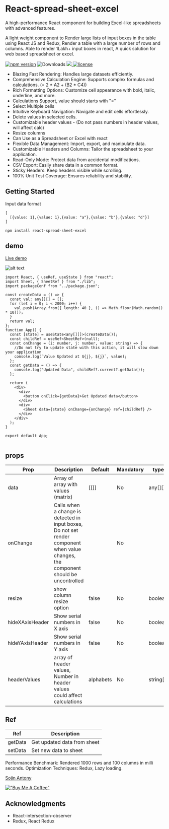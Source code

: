 # React-spread-sheet-excel
A high-performance React component for building Excel-like spreadsheets with advanced features.

A light weight component to Render large lists of input boxes in the table using React JS and Redux, Render a table with a large number of rows and columns.
Able to render 1Lakh+ input boxes in react, A quick solution for web based spreadsheet or excel.

[![npm version](https://badge.fury.io/js/react-spread-sheet-excel.svg)](https://badge.fury.io/js/react-spread-sheet-excel) ![Downloads](https://img.shields.io/npm/dm/react-spread-sheet-excel.svg)
  <a href="https://codecov.io/gh/sojinantony01/react-spread-sheet" > 
 <img src="https://codecov.io/gh/sojinantony01/react-spread-sheet/graph/badge.svg?token=OLGA3TDJIL"/> 
 </a>
  <a href="https://github.com/sojinantony01/react-spread-sheet/blob/main/LICENSE">
    <img src="https://img.shields.io/npm/l/react-spread-sheet-excel.svg" alt="license">
  </a>



* Blazing Fast Rendering: Handles large datasets efficiently.
* Comprehensive Calculation Engine: Supports complex formulas and calculations. (= 2 * A2 + (B2 * C4))
* Rich Formatting Options: Customize cell appearance with bold, italic, underline, and more.
* Calculations Support, value should starts with "="
* Select Multiple cells
* Intuitive Keyboard Navigation: Navigate and edit cells effortlessly.
* Delete values in selected cells.
* Customizable header values - (Do not pass numbers in header values, will affect calc)
* Resize columns
* Can Use as a Spreadsheet or Excel with react
* Flexible Data Management: Import, export, and manipulate data.
* Customizable Headers and Columns: Tailor the spreadsheet to your application.
* Read-Only Mode: Protect data from accidental modifications.
* CSV Export: Easily share data in a common format.
* Sticky Headers: Keep headers visible while scrolling.
* 100% Unit Test Coverage: Ensures reliability and stability.

## Getting Started

Input data format
```
[
  [{value: 1},{value: 1},{value: "a"},{value: "b"},{value: "d"}]
]
```
```
npm install react-spread-sheet-excel

```
## demo
[Live demo](https://sojinantony01.github.io/react-spread-sheet/)

![alt text](https://raw.githubusercontent.com/sojinantony01/react-spread-sheet/main/public/images/samplesheet.png)

```
import React, { useRef, useState } from "react";
import Sheet, { SheetRef } from "./lib";
import packageConf from "../package.json";

const createData = () => {
  const val: any[][] = [];
  for (let i = 0; i < 2000; i++) {
    val.push(Array.from({ length: 40 }, () => Math.floor(Math.random() * 10)));
  }
  return val;
};
function App() {
  const [state] = useState<any[][]>(createData());
  const childRef = useRef<SheetRef>(null);
  const onChange = (i: number, j: number, value: string) => {
    //Do not try to update state with this action, it will slow down your application
    console.log(`Value Updated at ${j}, ${j}`, value);
  };
  const getData = () => {
    console.log("Updated Data", childRef?.current?.getData()); 
  };

  return (
    <div>
      <div>
        <button onClick={getData}>Get Updated data</button>
      </div>
      <div>
        <Sheet data={state} onChange={onChange} ref={childRef} />
      </div>
    </div>
  );
}

export default App;


```
## props

| Prop | Description | Default | Mandatory | type
| --- | --- | -- | -- | -- |
| data | Array of array with values (matrix)  | [[]]  |  No | any[][] |
| onChange | Calls when a change is detected in input boxes, Do not set render component when value changes, the component should be uncontrolled |  | No | 
| resize | show column resize option | false | No | boolean |
| hideXAxisHeader | Show serial numbers in X axis | false | No | boolean |
| hideYAxisHeader | Show serial numbers in Y axis | false | No | boolean |
| headerValues | array of header values, Number in header values could affect calculations | alphabets | No | string[] |

## Ref

| Ref | Description |
| --- | --- |
| getData | Get updated data from sheet | 
| setData | Set new data to sheet |

Performance
Benchmark: Rendered 1000 rows and 100 columns in milli seconds.
Optimization Techniques: Redux, Lazy loading.


[Sojin Antony](https://github.com/sojinantony01)


[!["Buy Me A Coffee"](https://www.buymeacoffee.com/assets/img/guidelines/download-assets-sm-1.svg)](https://www.buymeacoffee.com/sojinantony)

## Acknowledgments

* React-intersection-observer
* Redux, React Redux
